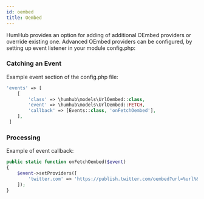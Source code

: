 ```yaml
---
id: oembed
title: Oembed
---
```


HumHub provides an option for adding of additional OEmbed providers or override existing one. 
Advanced OEmbed providers can be configured, by setting up event listener in your module config.php:

### Catching an Event

Example event section of the config.php file:

```php
'events' => [
    [
        'class' => \humhub\models\UrlOembed::class, 
        'event' => \humhub\models\UrlOembed::FETCH, 
        'callback' => [Events::class, 'onFetchOembed'],
    ], 
 ]
```

### Processing 

Example of event callback:

```php
public static function onFetchOembed($event)
{
    $event->setProviders([
        'twitter.com' => 'https://publish.twitter.com/oembed?url=%url%&format=json'
    ]);
}
```